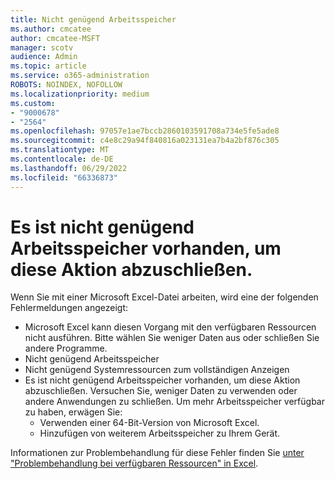 ```yaml
---
title: Nicht genügend Arbeitsspeicher
ms.author: cmcatee
author: cmcatee-MSFT
manager: scotv
audience: Admin
ms.topic: article
ms.service: o365-administration
ROBOTS: NOINDEX, NOFOLLOW
ms.localizationpriority: medium
ms.custom:
- "9000678"
- "2564"
ms.openlocfilehash: 97057e1ae7bccb2860103591708a734e5fe5ade8
ms.sourcegitcommit: c4e8c29a94f840816a023131ea7b4a2bf876c305
ms.translationtype: MT
ms.contentlocale: de-DE
ms.lasthandoff: 06/29/2022
ms.locfileid: "66336873"
---
```

# <a name="there-isnt-enough-memory-to-complete-this-action"></a>Es ist nicht genügend Arbeitsspeicher vorhanden, um diese Aktion abzuschließen.

Wenn Sie mit einer Microsoft Excel-Datei arbeiten, wird eine der folgenden Fehlermeldungen angezeigt:

- Microsoft Excel kann diesen Vorgang mit den verfügbaren Ressourcen nicht ausführen. Bitte wählen Sie weniger Daten aus oder schließen Sie andere Programme.
- Nicht genügend Arbeitsspeicher
- Nicht genügend Systemressourcen zum vollständigen Anzeigen
- Es ist nicht genügend Arbeitsspeicher vorhanden, um diese Aktion abzuschließen. Versuchen Sie, weniger Daten zu verwenden oder andere Anwendungen zu schließen. Um mehr Arbeitsspeicher verfügbar zu haben, erwägen Sie: 
    - Verwenden einer 64-Bit-Version von Microsoft Excel.
    - Hinzufügen von weiterem Arbeitsspeicher zu Ihrem Gerät.

Informationen zur Problembehandlung für diese Fehler finden Sie [unter "Problembehandlung bei verfügbaren Ressourcen" in Excel](https://docs.microsoft.com/office/troubleshoot/excel/available-resources-errors).